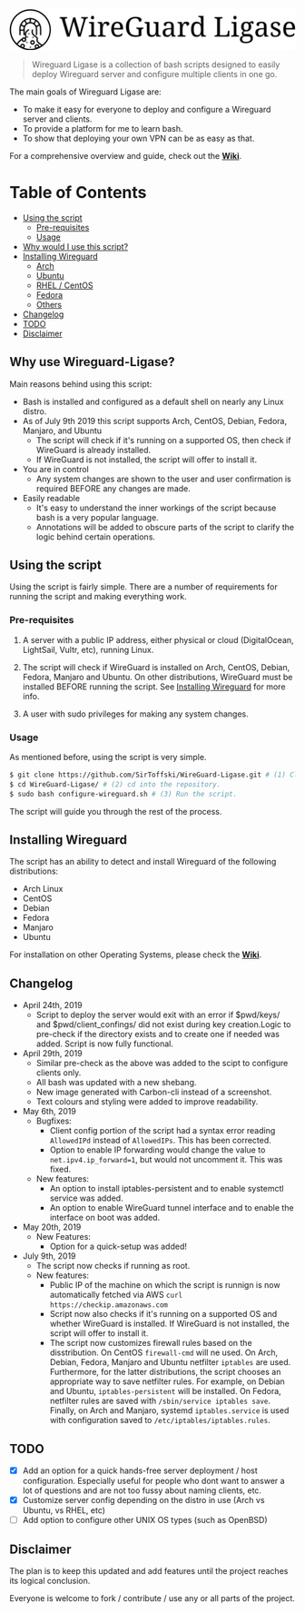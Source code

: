 ![shell screenshot with logo](/doc/icon-left-font-monochrome-black.svg)
> Wireguard Ligase is a collection of bash scripts designed to easily deploy Wireguard server and configure multiple clients in one go.

The main goals of Wireguard Ligase are:
- To make it easy for everyone to deploy and configure a Wireguard server and clients.
- To provide a platform for me to learn bash.
- To show that deploying your own VPN can be as easy as that.

For a comprehensive overview and guide, check out the [**Wiki**](https://github.com/SirToffski/WireGuard-Ligase/wiki).

Table of Contents
=================

  * [Using the script](#using-the-script)
     * [Pre-requisites](#pre-requisites)
     * [Usage](#usage)
  * [Why would I use this script?](#why-use-wireguard-ligase)
  * [Installing Wireguard](#installing-wireguard)
     * [Arch](#arch)
     * [Ubuntu](#ubuntu)
     * [RHEL / CentOS](#rhel--centos)
     * [Fedora](#fedora)
     * [Others](#others)
  * [Changelog](#changelog)
  * [TODO](#todo)
  * [Disclaimer](#disclaimer)

## Why use Wireguard-Ligase?

Main reasons behind using this script:

* Bash is installed and configured as a default shell on nearly any Linux distro.
* As of July 9th 2019 this script supports Arch, CentOS, Debian, Fedora, Manjaro, and Ubuntu
  * The script will check if it's running on a supported OS, then check if WireGuard is already installed.
  * If WireGuard is not installed, the script will offer to install it.
* You are in control
  * Any system changes are shown to the user and user confirmation is required BEFORE any changes are made.
* Easily readable
  * It's easy to understand the inner workings of the script because bash is a very popular language.
  * Annotations will be added to obscure parts of the script to clarify the logic behind certain operations.

## Using the script

Using the script is fairly simple. There are a number of requirements for running the script and making everything work.

### Pre-requisites

1.  A server with a public IP address, either physical or cloud (DigitalOcean, LightSail, Vultr, etc), running Linux.

2.  The script will check if WireGuard is installed on Arch, CentOS, Debian, Fedora, Manjaro and Ubuntu. On other distributions, WireGuard must be installed BEFORE running the script. See [Installing Wireguard](#installing-wireguard) for more info.

3.  A user with sudo privileges for making any system changes.

### Usage

As mentioned before, using the script is very simple.
```bash
$ git clone https://github.com/SirToffski/WireGuard-Ligase.git # (1) Clone the repository.
$ cd WireGuard-Ligase/ # (2) cd into the repository.
$ sudo bash configure-wireguard.sh # (3) Run the script.
```


The script will guide you through the rest of the process.

## Installing Wireguard

The script has an ability to detect and install Wireguard of the following distributions:
* Arch Linux
* CentOS
* Debian
* Fedora
* Manjaro
* Ubuntu

For installation on other Operating Systems, please check the [**Wiki**](https://github.com/SirToffski/WireGuard-Ligase/wiki/Getting-Started).

## Changelog

* April 24th, 2019
  * Script to deploy the server would exit with an error if $pwd/keys/ and $pwd/client_confings/ did not exist during key creation.Logic to pre-check if the directory exists and to create one if needed was added. Script is now fully functional.
* April 29th, 2019
  * Similar pre-check as the above was added to the scipt to configure clients only.
  * All bash was updated with a new shebang.
  * New image generated with Carbon-cli instead of a screenshot.
  * Text colours and styling were added to improve readability.
* May 6th, 2019
  * Bugfixes:
    * Client config portion of the script had a syntax error reading `AllowedIPd` instead of `AllowedIPs`. This has been corrected.
    * Option to enable IP forwarding would change the value to `net.ipv4.ip_forward=1`, but would not uncomment it. This was fixed.
  * New features:
    * An option to install iptables-persistent and to enable systemctl service was added.
    * An option to enable WireGuard tunnel interface and to enable the interface on boot was added.
* May 20th, 2019
  * New Features:
    * Option for a quick-setup was added!
* July 9th, 2019
  * The script now checks if running as root.
  * New features:
    * Public IP of the machine on which the script is runnign is now automatically fetched via AWS `curl https://checkip.amazonaws.com`
    * Script now also checks if it's running on a supported OS and whether WireGuard is installed. If WireGuard is not installed, the script will offer to install it.
    * The script now customizes firewall rules based on the disstribution. On CentOS `firewall-cmd` will ne used. On Arch, Debian, Fedora, Manjaro and Ubuntu netfilter `iptables` are used. Furthermore, for the latter distributions, the script chooses an appropriate way to save netfilter rules. For example, on Debian and Ubuntu, `iptables-persistent` will be installed. On Fedora, netfilter rules are saved with `/sbin/service iptables save`. Finally, on Arch and Manjaro, systemd `iptables.service` is used with configuration saved to `/etc/iptables/iptables.rules`.

## TODO

  - [x] Add an option for a quick hands-free server deployment / host configuration. Especially useful for people who dont want to answer a lot of questions and are not too fussy about naming clients, etc.
  - [x] Customize server config depending on the distro in use (Arch vs Ubuntu, vs RHEL, etc)
  - [ ] Add option to configure other UNIX OS types (such as OpenBSD)

## Disclaimer

The plan is to keep this updated and add features until the project reaches its logical conclusion.

Everyone is welcome to fork / contribute / use any or all parts of the project.
